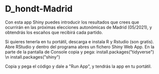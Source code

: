 # D_hondt-Madrid
Con esta app Shiny puedes introducir los resultados que crees que ocurrirán en las próximas elecciones autonómicas de Madrid (05/2021), y obtendrás los escaños que recibirá cada partido.

Si quieres tenerla en tu portátil, descarga e instala R y Rstudio (son gratis). Abre RStudio y dentro del programa abres un fichero Shiny Web App. En la parte de la pantalla de Console copia y pega:
install.packages("tidyverse") \n
install.packages("shiny")

Copia y pega el código y dale a "Run App", y tendrás la app en tu portátil.

